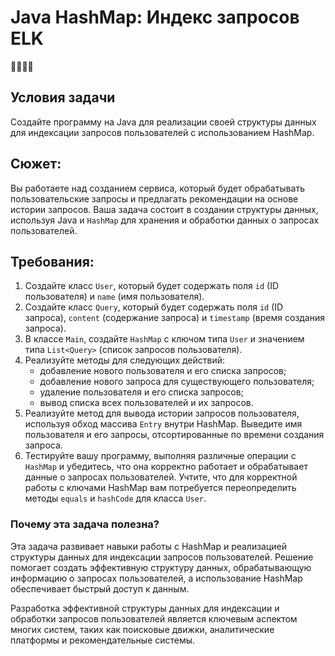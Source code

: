# Java HashMap: Индекс запросов ELK
👩‍💻🧠🧠

## Условия задачи
Создайте программу на Java для реализации своей структуры данных для индексации запросов пользователей 
с использованием HashMap.

## Сюжет: 
Вы работаете над созданием сервиса, который будет обрабатывать пользовательские запросы и 
предлагать рекомендации на основе истории запросов. 
Ваша задача состоит в создании структуры данных, используя Java и `HashMap` для хранения и обработки данных о запросах пользователей.

## Требования:
1. Создайте класс `User`, который будет содержать поля `id` (ID пользователя) и `name` (имя пользователя).
2. Создайте класс `Query`, который будет содержать поля `id` (ID запроса), `content` (содержание запроса) 
и `timestamp` (время создания запроса).
3. В классе `Main`, создайте `HashMap` с ключом типа `User` и значением типа `List<Query>` 
(список запросов пользователя).
4. Реализуйте методы для следующих действий: 
   * добавление нового пользователя и его списка запросов; 
   * добавление нового запроса для существующего пользователя; 
   * удаление пользователя и его списка запросов; 
   * вывод списка всех пользователей и их запросов.
5. Реализуйте метод для вывода истории запросов пользователя, используя обход массива `Entry` внутри 
HashMap. Выведите имя пользователя и его запросы, отсортированные по времени создания запроса.
6. Тестируйте вашу программу, выполняя различные операции с `HashMap` и убедитесь, что она корректно 
работает и обрабатывает данные о запросах пользователей. Учтите, что для корректной работы с ключами 
HashMap вам потребуется переопределить методы `equals` и `hashCode` для класса `User`.

### Почему эта задача полезна?
Эта задача развивает навыки работы с HashMap и реализацией структуры данных для индексации запросов пользователей. Решение помогает создать эффективную структуру данных, обрабатывающую информацию о запросах пользователей, а использование HashMap обеспечивает быстрый доступ к данным.

Разработка эффективной структуры данных для индексации и обработки запросов пользователей является ключевым аспектом многих систем, таких как поисковые движки, аналитические платформы и рекомендательные системы.